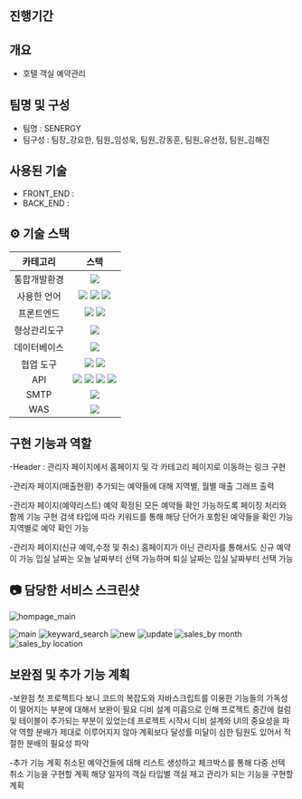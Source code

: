 ## 진행기간

## 개요
- 호텔 객실 예약관리

## 팀명 및 구성
- 팀명 : SENERGY
- 팀구성 : 팀장_강요한, 팀원_임성욱, 팀원_강동훈, 팀원_유선정, 팀원_김해진


## 사용된 기술
- FRONT_END :
- BACK_END :


## ⚙️ 기술 스택

|  카테고리  |                                                                                                                                                                                                 스택                                                                                                                                                                                                 |
| :--------: | :--------------------------------------------------------------------------------------------------------------------------------------------------------------------------------------------------------------------------------------------------------------------------------------------------------------------------------------------------------------------------------------------------: |
|통합개발환경|<img src="https://img.shields.io/badge/Eclipse IDE-181717?style=flat&logo=Eclipse IDE" />
|사용한 언어| <img src="https://img.shields.io/badge/Java-darkblue?style=flat&logo=Java" /> <img src="https://img.shields.io/badge/Javascript-4B4B77?style=flat&logo=Javascript" /> <img src="https://img.shields.io/badge/jQuery-0769AD?style=flat&logo=jQuery" />
|프론트엔드|<img src="https://img.shields.io/badge/HTML 5-302683?style=flat&logo=HTML5" /> <img src="https://img.shields.io/badge/CSS 3-1572B6?style=flat&logo=CSS3" />| 
|형상관리도구|<img src="https://img.shields.io/badge/Github-181717?style=flat&logo=github&logoColor=white" />
|데이터베이스|<img src="https://img.shields.io/badge/OracleDB-F80000?style=flat&logo=Oracle&logoColor=white" />
|협업 도구|<img src="https://img.shields.io/badge/Discord-5865F2?style=flat&logo=discord&logoColor=white" /> <img src="https://img.shields.io/badge/KakaoOven-FFCD00?style=flat&logo=Kakao&logoColor=white" />|
|API|  <img src="https://img.shields.io/badge/Kakao-FFCD00?style=flat&logo=Kakao&logoColor=white" /> <img src="https://img.shields.io/badge/Portone-darkblue?style=flat" /> <img src="https://img.shields.io/badge/Navigator-302683?style=flat&logo=HTML5" /> <img src="https://img.shields.io/badge/Geolocation-302683?style=flat&logo=HTML5" />|
|SMTP|<img src="https://img.shields.io/badge/네이버SMTP-03C75A?style=flat&logo=naver&logoColor=white" />|
|WAS|<img src="https://img.shields.io/badge/Tomcat 9.0-F8DC75?style=flat&logo=Apache Tomcat&logoColor=black" />|



## 구현 기능과 역할
-Header : 관리자 페이지에서 홈페이지 및 각 카테고리 페이지로 이동하는 링크 구현

-관리자 페이지(매출현황)
추가되는 예약들에 대해 지역별, 월별 매출 그래프 출력

-관리자 페이지(예약리스트)
예약 확정된 모든 예약들 확인 가능하도록 페이징 처리와 함께 기능 구현
검색 타입에 따라 키워드를 통해 해당 단어가 포함된 예약들을 확인 가능
지역별로 예약 확인 가능

-관리자 페이지(신규 예약,수정 및 취소)
홈페이지가 아닌 관리자를 통해서도 신규 예약이 가능
입실 날짜는 오늘 날짜부터 선택 가능하며 퇴실 날짜는 입실 날짜부터 선택 가능
  

## 📷 담당한 서비스 스크린샷
![hompage_main](https://github.com/sulim1222/semiproject/assets/169763082/6afc196f-7100-4861-b665-44b5b1261089)

![main](https://github.com/sulim1222/semiproject/assets/169763082/cef980e0-9d02-40cb-ad51-183dce98f116)
![keyward_search](https://github.com/sulim1222/semiproject/assets/169763082/bafc7989-abc8-49ae-95b9-3a7d2aeb8404)
![new](https://github.com/sulim1222/semiproject/assets/169763082/f6cec911-d5d1-488c-87ac-88a6aad3582c)
![update](https://github.com/sulim1222/semiproject/assets/169763082/81c8aa9b-5aeb-4527-8c69-0045e95cd6e1)
![sales_by month](https://github.com/sulim1222/semiproject/assets/169763082/3e523ae9-bf7e-483e-a71b-4d116d9d1262)
![sales_by location](https://github.com/sulim1222/semiproject/assets/169763082/05da14ce-9410-4f89-8593-cec2751f9efe)


## 보완점 및 추가 기능 계획
-보완점
첫 프로젝트다 보니 코드의 복잡도와 자바스크립트를 이용한 기능들의 가독성이 떨어지는 부분에 대해서 보완이 필요
디비 설계 미흡으로 인해 프로젝트 중간에 컬럼 및 테이블이 추가되는 부분이 있었는데 프로젝트 시작시 디비 설계와 UI의 중요성을 파악
역할 분배가 제대로 이루어지지 않아 계획보다 달성률 미달이 심한 팀원도 있어서 적절한 분배의 필요성 파악

-추가 기능 계획
취소된 예약건들에 대해 리스트 생성하고 체크박스를 통해 다중 선택 취소 기능을 구현할 계획
해당 일자의 객실 타입별 객실 재고 관리가 되는 기능을 구현할 계획


